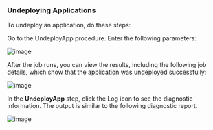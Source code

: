###  Undeploying Applications

To undeploy an application, do these steps:

Go to the UndeployApp procedure.
Enter the following parameters: 

![image](images/UndeployApp/undeployApp2.png)


After the job runs, you can view the results, including the following job details, which show that
the application was undeployed
successfully:

![image](images/UndeployApp/undeployApp3.png)

In the **UndeployApp** step, click the Log icon
to see the diagnostic information. The output is similar to
the following diagnostic
report.

![image](images/UndeployApp/undeployApp4.png)
